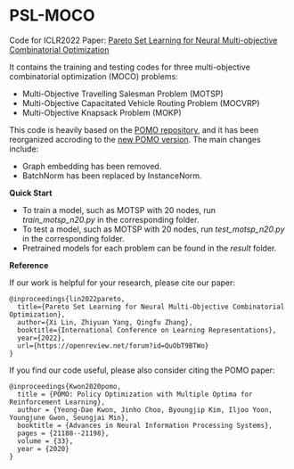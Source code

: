 # PSL-MOCO
Code for ICLR2022 Paper: [Pareto Set Learning for Neural Multi-objective Combinatorial Optimization](https://openreview.net/forum?id=QuObT9BTWo)

It contains the training and testing codes for three multi-objective combinatorial optimization (MOCO) problems:

- Multi-Objective Travelling Salesman Problem (MOTSP)
- Multi-Objective Capacitated Vehicle Routing Problem (MOCVRP)
- Multi-Objective Knapsack Problem (MOKP)

This code is heavily based on the [POMO repository](https://github.com/yd-kwon/POMO), and it has been reorganized accroding to the [new POMO version](https://github.com/yd-kwon/POMO/tree/master/NEW_py_ver). The main changes include:

- Graph embedding has been removed. 
- BatchNorm has been replaced by InstanceNorm.

**Quick Start**

- To train a model, such as MOTSP with 20 nodes, run *train_motsp_n20.py* in the corresponding folder.
- To test a model, such as MOTSP with 20 nodes, run *test_motsp_n20.py* in the corresponding folder.
- Pretrained models for each problem can be found in the *result* folder.

**Reference**

If our work is helpful for your research, please cite our paper:
```
@inproceedings{lin2022pareto,
  title={Pareto Set Learning for Neural Multi-Objective Combinatorial Optimization},
  author={Xi Lin, Zhiyuan Yang, Qingfu Zhang},
  booktitle={International Conference on Learning Representations},
  year={2022},
  url={https://openreview.net/forum?id=QuObT9BTWo}
}
```

If you find our code useful, please also consider citing the POMO paper:
```
@inproceedings{Kwon2020pomo,
  title = {POMO: Policy Optimization with Multiple Optima for Reinforcement Learning},
  author = {Yeong-Dae Kwon, Jinho Choo, Byoungjip Kim, Iljoo Yoon, Youngjune Gwon, Seungjai Min},
  booktitle = {Advances in Neural Information Processing Systems},
  pages = {21188--21198},
  volume = {33},
  year = {2020}
}
```
